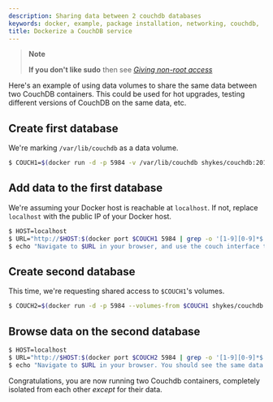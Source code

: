 ```yaml
---
description: Sharing data between 2 couchdb databases
keywords: docker, example, package installation, networking, couchdb,  data volumes
title: Dockerize a CouchDB service
---
```


> **Note**
>
> **If you don't like sudo** then see [*Giving non-root access*](../install/linux-postinstall.md#manage-docker-as-a-non-root-user)

Here's an example of using data volumes to share the same data between
two CouchDB containers. This could be used for hot upgrades, testing
different versions of CouchDB on the same data, etc.

## Create first database

We're marking `/var/lib/couchdb` as a data volume.

```bash
$ COUCH1=$(docker run -d -p 5984 -v /var/lib/couchdb shykes/couchdb:2013-05-03)
```

## Add data to the first database

We're assuming your Docker host is reachable at `localhost`. If not,
replace `localhost` with the public IP of your Docker host.

```bash
$ HOST=localhost
$ URL="http://$HOST:$(docker port $COUCH1 5984 | grep -o '[1-9][0-9]*$')/_utils/"
$ echo "Navigate to $URL in your browser, and use the couch interface to add data"
```

## Create second database

This time, we're requesting shared access to `$COUCH1`'s volumes.

```bash
$ COUCH2=$(docker run -d -p 5984 --volumes-from $COUCH1 shykes/couchdb:2013-05-03)
```

## Browse data on the second database

```bash
$ HOST=localhost
$ URL="http://$HOST:$(docker port $COUCH2 5984 | grep -o '[1-9][0-9]*$')/_utils/"
$ echo "Navigate to $URL in your browser. You should see the same data as in the first database"'!'
```

Congratulations, you are now running two Couchdb containers, completely
isolated from each other *except* for their data.
